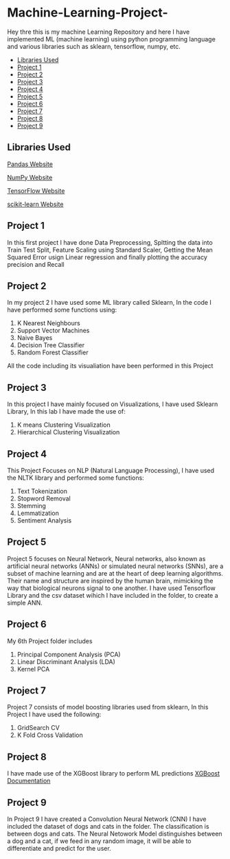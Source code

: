 # Machine-Learning-Project-
Hey thre this is my machine Learning Repository and here I have implemented ML (machine learning) using python programming language and various libraries such as sklearn, tensorflow, numpy, etc. 

- [Libraries Used](#libraries-used)
- [Project 1](#project-1)
- [Project 2](#project-2)
- [Project 3](#project-3)
- [Project 4](#project-4)
- [Project 5](#project-5)
- [Project 6](#project-6)
- [Project 7](#project-7)
- [Project 8](#project-8)
- [Project 9](#project-9)

## Libraries Used
[Pandas Website](https://pandas.pydata.org/)

[NumPy Website](https://numpy.org/)

[TensorFlow Website](https://www.tensorflow.org/)

[scikit-learn Website](https://scikit-learn.org/stable/)

## Project 1
In this first project I have done Data Preprocessing, Spltting the data into Train Test Split, Feature Scaling using Standard Scaler, Getting the Mean Squared Error usign Linear regression and finally plotting the accuracy precision and Recall

## Project 2 
In my project 2 I have used some ML library called Sklearn, In the code I have performed some functions using:
1. K Nearest Neighbours
2. Support Vector Machines
3. Naive Bayes
4. Decision Tree Classifier
5. Random Forest Classifier
 
All the code including its visualiation have been performed in this Project

## Project 3
In this project I have mainly focused on Visualizations, I have used Sklearn Library, In this lab I have made the use of: 
1. K means Clustering Visualization
2. Hierarchical Clustering Visualization

## Project 4 
This Project Focuses on NLP (Natural Language Processing), I have used the NLTK library and performed some functions: 
1. Text Tokenization
2. Stopword Removal
3. Stemming
4. Lemmatization
5. Sentiment Analysis

## Project 5
Project 5 focuses on Neural Network, Neural networks, also known as artificial neural networks (ANNs) or simulated neural networks (SNNs), are a subset of machine learning and are at the heart of deep learning algorithms. Their name and structure are inspired by the human brain, mimicking the way that biological neurons signal to one another. 
I have used Tensorflow Library and the csv dataset wihich I have included in the folder, to create a simple ANN.

## Project 6
My 6th Project folder includes 
1. Principal Component Analysis (PCA)
2. Linear Discriminant Analysis (LDA)
3. Kernel PCA 

## Project 7
Project 7 consists of model boosting libraries used from sklearn, In this Project I have used the following: 
1. GridSearch CV
2. K Fold Cross Validation

## Project 8
I have made use of the XGBoost library to perform ML predictions [XGBoost Documentation](https://xgboost.readthedocs.io/en/stable/)

## Project 9
In Project 9 I have created a Convolution Neural Network (CNN) I have included the dataset of dogs and cats in the folder. The classification is between dogs and cats. The Neural Netowork Model distinguishes between a dog and a cat, if we feed in any random image, it will be able to differentiate and predict for the user. 
